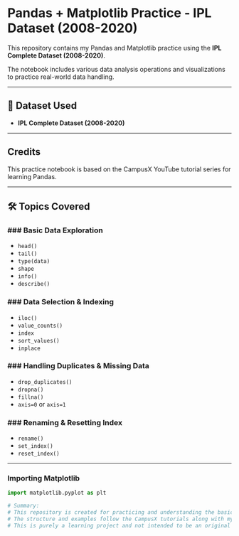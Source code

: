 # Pandas + Matplotlib Practice - IPL Dataset (2008-2020)

This repository contains my Pandas and Matplotlib practice using the **IPL Complete Dataset (2008-2020)**.

The notebook includes various data analysis operations and visualizations to practice real-world data handling.

---

## 📂 Dataset Used

- **IPL Complete Dataset (2008-2020)**

---

## Credits

This practice notebook is based on the CampusX YouTube tutorial series for learning Pandas.

---

## 🛠️ Topics Covered

### ### Basic Data Exploration
- `head()`
- `tail()`
- `type(data)`
- `shape`
- `info()`
- `describe()`

### ### Data Selection & Indexing
- `iloc()`
- `value_counts()`
- `index`
- `sort_values()`
- `inplace`

### ### Handling Duplicates & Missing Data
- `drop_duplicates()`
- `dropna()`
- `fillna()`
- `axis=0` or `axis=1`

### ### Renaming & Resetting Index
- `rename()`
- `set_index()`
- `reset_index()`

---

### Importing Matplotlib
```python
import matplotlib.pyplot as plt

# Summary:
# This repository is created for practicing and understanding the basics of Pandas and Matplotlib using the IPL dataset (2008-2020).
# The structure and examples follow the CampusX tutorials along with my own experiments and notes for better understanding.
# This is purely a learning project and not intended to be an original project or analysis.
